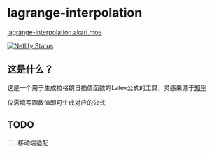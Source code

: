 # lagrange-interpolation
[lagrange-interpolation.akari.moe](https://lagrange-interpolation.akari.moe)

[![Netlify Status](https://api.netlify.com/api/v1/badges/ef0ad847-0e8b-4f3d-ae1d-5a10cdd05d09/deploy-status)](https://app.netlify.com/sites/lagrange-interpolation/deploys)

## 这是什么？
这是一个用于生成拉格朗日插值函数的Latex公式的工具，灵感来源于[知乎](https://www.zhihu.com/question/454829651/answer/1839728258)

仅需填写函数值即可生成对应的公式

## TODO
- [ ] 移动端适配

